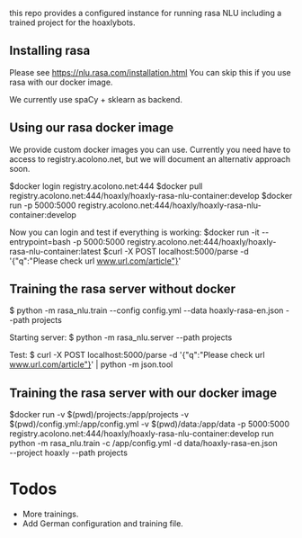 this repo provides a configured instance for running rasa NLU including a trained project for the hoaxlybots.

## Installing rasa

Please see https://nlu.rasa.com/installation.html 
You can skip this if you use rasa with our docker image.


We currently use spaCy + sklearn as backend.

## Using our rasa docker image

We provide custom docker images you can use. Currently you need have to access to registry.acolono.net, 
but we will document an alternativ approach soon.

$docker login registry.acolono.net:444
$docker pull registry.acolono.net:444/hoaxly/hoaxly-rasa-nlu-container:develop
$docker run -p 5000:5000 registry.acolono.net:444/hoaxly/hoaxly-rasa-nlu-container:develop

Now you can login and test if everything is working:
$docker run -it --entrypoint=bash -p 5000:5000 registry.acolono.net:444/hoaxly/hoaxly-rasa-nlu-container:latest
$curl -X POST localhost:5000/parse -d '{"q":"Please check url www.url.com/article"}'

## Training the rasa server without docker

$ python -m rasa_nlu.train --config config.yml --data hoaxly-rasa-en.json --path projects

Starting server:
$ python -m rasa_nlu.server --path projects

Test:
$ curl -X POST localhost:5000/parse -d '{"q":"Please check url www.url.com/article"}' | python -m json.tool


## Training the rasa server with our docker image

$docker run -v $(pwd)/projects:/app/projects 
 -v $(pwd)/config.yml:/app/config.yml 
 -v $(pwd)/data:/app/data  -p 5000:5000 
 registry.acolono.net:444/hoaxly/hoaxly-rasa-nlu-container:develop 
 run python -m rasa_nlu.train  -c /app/config.yml  -d data/hoaxly-rasa-en.json  
 --project hoaxly  --path projects


# Todos
- More trainings.
- Add German configuration and training file.